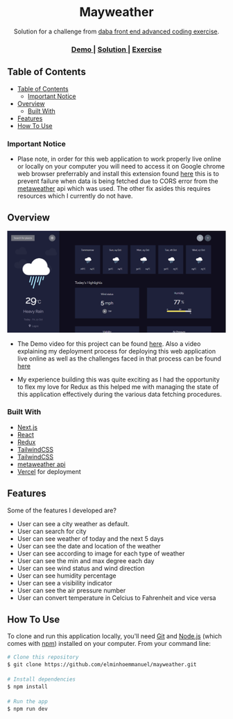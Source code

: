 <!-- Please update value in the {}  -->

<h1 align="center">Mayweather</h1>

<div align="center">
   Solution for a challenge from  <a href="https://investondaba.notion.site/daba-Front-End-Advanced-Test-1-e75b281f295e4457acac147d70312ee2" target="_blank">daba front end advanced coding exercise</a>.
</div>

<div align="center">
  <h3>
    <a href="https://www.loom.com/share/e96be82c366f4a908e9c1301b2bdc205">
      Demo
    </a>
    <span> | </span>
    <a href="https://mayweather.vercel.app/">
      Solution
    </a>
    <span> | </span>
    <a href="https://investondaba.notion.site/daba-Front-End-Advanced-Test-1-e75b281f295e4457acac147d70312ee2">
      Exercise
    </a>
  </h3>
</div>

<!-- TABLE OF CONTENTS -->

## Table of Contents

- [Table of Contents](#table-of-contents)
  - [Important Notice](#important-notice)
- [Overview](#overview)
  - [Built With](#built-with)
- [Features](#features)
- [How To Use](#how-to-use)

<!-- OVERVIEW -->

### Important Notice
- Plase note, in order for this web application to work properly live online or locally on your computer you will need to access it on Google chrome web browser preferrably and install this extension found [here](https://chrome.google.com/webstore/detail/moesif-origin-cors-change/digfbfaphojjndkpccljibejjbppifbc) this is to prevent failure when data is being fetched due to CORS error from the [metaweather](https://www.metaweather.com/api/) api which was used. The other fix asides this requires resources which I currently do not have.

## Overview

![screenshot](/public/images/preview.png)

- The Demo video for this project can be found [here](https://www.loom.com/share/e96be82c366f4a908e9c1301b2bdc205). Also a video explaining my deployment process for deploying this web application live online as well as the challenges faced in that process can be found [here](https://www.loom.com/share/3c562c5679f4445d84d95842e0f49c4f)
  
- My experience building this was quite exciting as I had the opportunity to flex my love for Redux as this helped me with managing the state of this application effectively during the various data fetching procedures.

### Built With

<!-- This section should list any major frameworks that you built your project using. Here are a few examples.-->

- [Next.js](https://nextjs.org/)
- [React](https://reactjs.org/)
- [Redux](https://react-redux.js.org/)
- [TailwindCSS](https://tailwindcss.com/)
- [TailwindCSS](https://tailwindcss.com/)
- [metaweather api](https://www.metaweather.com/api/) 
- [Vercel](https://vercel.com) for deployment

## Features

<!-- List the features of your application or follow the template. Don't share the figma file here :) -->

Some of the features I developed are?
- User can see a city weather as default.
- User can search for city
- User can see weather of today and the next 5 days
- User can see the date and location of the weather
- User can see according to image for each type of weather
- User can see the min and max degree each day
- User can see wind status and wind direction
- User can see humidity percentage
- User can see a visibility indicator
- User can see the air pressure number
- User can convert temperature in Celcius to Fahrenheit and vice versa
## How To Use

<!-- Example: -->

To clone and run this application locally, you'll need [Git](https://git-scm.com) and [Node.js](https://nodejs.org/en/download/) (which comes with [npm](http://npmjs.com)) installed on your computer. From your command line:

```bash
# Clone this repository
$ git clone https://github.com/elminhoemmanuel/mayweather.git

# Install dependencies
$ npm install

# Run the app
$ npm run dev
```

